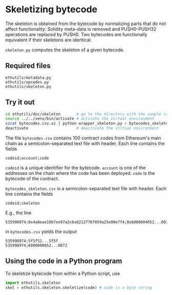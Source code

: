 # Skeletizing bytecode

The skeleton is obtained from the bytecode by normalizing parts that do not affect functionality:
Solidity meta-data is removed and PUSH0-PUSH32 operations are replaced by PUSH0.
Two bytecodes are functionally equivalent if their skeletons are identical.

`skeleton.py` computes the skeleton of a given bytecode.

## Required files

```
ethutils/metadata.py
ethutils/opcodes.py
ethutils/skeleton.py
```

## Try it out

```bash
cd ethutils/doc/skeleton       # go to the directory with the sample code
source ../../venv/bin/activate # activate the virtual environment
xzcat bytecodes.csv.xz | python wrapper_skeleton.py > bytecodes_skeleton.csv
deactivate                     # deactivate the virtual environment
```

The file `bytecodes.csv` contains 100 contract codes from Ethereum's main chain as a semicolon-separated text file with header.
Each line contains the fields
```
codeid;account;code
```

`codeid` is a unique identifier for the bytecode.
`account` is one of the addresses on the chain where the code has been deployed.
`code` is the bytecode of the contract.


`bytecodes_skeleton.csv` is a semicolon-separated text file with header.
Each line contains the fields
```
codeid;skeleton
```

E.g., the line
```
535998974;0x4a8eae10b7ee97a2c6a6212776f059a25e90e7f4;0x6080604052...0032
```
in `bytecodes.csv` yields the output
```
535998974;5f5f52...5f5f
535998974;6000600052...0072
```

## Using the code in a Python program

To skeletize bytecode from within a Python script, use
```python
import ethutils.skeleton
skel = ethutils.skeleton.skeletize(code) # code is a byte string
```
